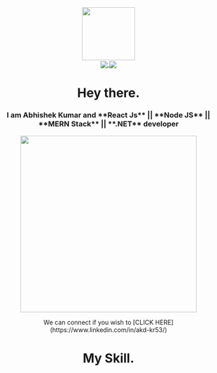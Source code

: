       
<div id="topImage" align="center">
      <img src="https://media.giphy.com/media/M9gbBd9nbDrOTu1Mqx/giphy.gif" width:"120" height="120"/>
 </div> 
 <div id="badges" align="center">
      <a href="https://www.linkedin.com/in/akd-kr53/">
            <img align="center" src="https://img.shields.io/badge/LinkedIn-blue?logo=linkedin&logoColor=white&style=for-the-badge" />
      </a>
      <a href="https://www.linkedin.com/in/akd-kr53/">
            <img align="center" src="https://img.shields.io/badge/Twitter-blue-?logo=twitter&logoColor=white&style=for-the-badge" />
      </a>
 </div>     
<h1 align="center"> Hey there. </h1>
<h3 align="center"> I am Abhishek Kumar and **React Js** || **Node JS** || **MERN Stack** || **.NET** developer </h3>
<div id="image" align= "center"> 
 <img src=![GithubImage (1)](https://user-images.githubusercontent.com/76629016/212901247-26ad142b-4476-4663-82c3-9cfabbd3ca8c.gif)  width="400" height="400"/>
</div>
<p align="center">We can connect if you wish to [CLICK HERE](https://www.linkedin.com/in/akd-kr53/)</p>

<h1 align="center">My Skill. </h1> 
<!--
**kr53akd/kr53akd** is a ✨ _special_ ✨ repository because its `README.md` (this file) appears on your GitHub profile.

Here are some ideas to get you started:

- 🔭 I’m currently working on ...
- 🌱 I’m currently learning ...
- 👯 I’m looking to collaborate on ...
- 🤔 I’m looking for help with ...
- 💬 Ask me about ...
- 📫 How to reach me: ...
- 😄 Pronouns: ...
- ⚡ Fun fact: ...
-->
